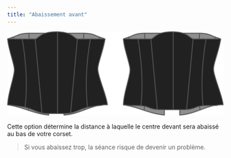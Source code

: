 ```yaml
---
title: "Abaissement avant"
---
```


![L'option de dépôt avant sur Cathrin](./frontdrop.svg)

Cette option détermine la distance à laquelle le centre devant sera abaissé au bas de votre corset.

> Si vous abaissez trop, la séance risque de devenir un problème.




